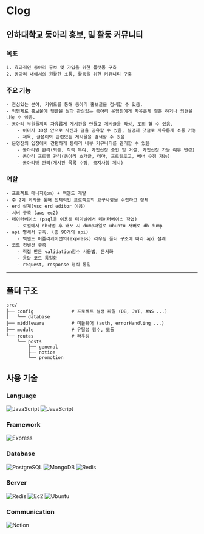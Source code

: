# Clog

## 인하대학교 동아리 홍보, 및 활동 커뮤니티

### 목표
	1. 효과적인 동아리 홍보 및 가입을 위한 플랫폼 구축
	2. 동아리 내에서의 원활한 소통, 활동을 위한 커뮤니티 구축

### 주요 기능
	- 관심있는 분야, 키워드를 통해 동아리 홍보글을 검색할 수 있음.
	- 익명제로 홍보물에 댓글을 달아 관심있는 동아리 운영진에게 자유롭게 질문 하거나 의견을 나눌 수 있음.
	- 동아리 부원들끼리 자유롭게 게시판을 만들고 게시글을 작성, 조회 할 수 있음.
    	- 이미지 30장 안으로 사진과 글을 공유할 수 있음, 실명제 댓글로 자유롭게 소통 가능
		- 제목, 글쓴이와 관련있는 게시물을 검색할 수 있음
	- 운영진의 입장에서 간편하게 동아리 내부 커뮤니티를 관리할 수 있음
    	- 동아리원 관리(퇴출, 직책 부여, 가입신청 승인 및 거절, 가입신청 가능 여부 변경)
      	- 동아리 프로필 관리(동아리 소개글, 테마, 프로필로고, 베너 수정 가능)
      	- 동아리방 관리(게시판 목록 수정, 공지사항 게시)

### 역할
	- 프로젝트 매니저(pm) + 백엔드 개발
	- 주 2회 회의를 통해 전체적인 프로젝트의 요구사항을 수립하고 정제
	- erd 설계(vsc erd editor 이용)
	- 서버 구축 (aws ec2)
	- 데이터베이스 (psql을 이용해 터미널에서 데이터베이스 작업)
		- 로컬에서 db작업 후 배포 시 dump파일로 ubuntu 서버로 db dump
	- api 명세서 구축. (총 90개의 api)
		- 백엔드 어플리케이션의(express) 라우팅 폴더 구조에 따라 api 설계
	- 코드 컨벤션 구축
		- 직접 만든 validation함수 사용법, 문서화
		- 응답 코드 통일화
		- request, response 형식 통일
---

## 폴더 구조
```shell
src/
├── config				# 프로젝트 설정 파일 (DB, JWT, AWS ...)
│   └── database
├── middleware			# 미들웨어 (auth, errorHandling ...)
├── module				# 유틸성 함수, 모듈
└── routes				# 라우팅
    └── posts
        ├── general
        ├── notice
        └── promotion
```

## 사용 기술
### Language
![JavaScript](https://img.shields.io/badge/JavaScript-F7DF1E?style=for-the-badge&logo=Javascript&logoColor=black)
![JavaScript](https://img.shields.io/badge/NodeJs-339933?style=for-the-badge&logo=node.js&logoColor=white)

### Framework
![Express](https://img.shields.io/badge/Express-000000?style=for-the-badge&logo=Express&logoColor=white")

### Database
![PostgreSQL](https://img.shields.io/badge/PostgreSql-4169E1?style=for-the-badge&logo=postgresql&logoColor=white)
![MongoDB](https://img.shields.io/badge/MongoDB-94D82D?style=for-the-badge&logo=MongoDB&logoColor=white)
![Redis](https://img.shields.io/badge/Redis-DC382D?style=for-the-badge&logo=redis&logoColor=white)

### Server
![Redis](https://img.shields.io/badge/EC2-FF9900?style=for-the-badge&logo=amazonec2&logoColor=white)
![Ec2](https://img.shields.io/badge/Ubuntu-E95420?style=for-the-badge&logo=ubuntu&logoColor=white)
![Ubuntu](https://img.shields.io/badge/S3-569A31?style=for-the-badge&logo=AmazonS3&logoColor=white)

### Communication
![Notion](https://img.shields.io/badge/Notion-000000?style=for-the-badge&logo=Notion&logoColor=white)

